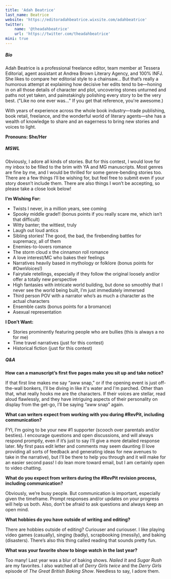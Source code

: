 ```yaml
---
title: 'Adah Beatrice'
last_name: Beatrice
website: 'https://editoradahbeatrice.wixsite.com/adahbeatrice'
twitter:
    name: '@theadahbeatrice'
    url: 'https://twitter.com/theadahbeatrice'
mini: true
---
```


##### Bio

Adah Beatrice is a professional freelance editor, team member at Tessera Editorial, agent assistant at Andrea Brown Literary Agency, and 100% INFJ. She likes to compare her editorial style to a chainsaw… But that’s really a humorous attempt at explaining how decisive her edits tend to be—honing in on all those details of character and plot, uncovering stones unturned and paths not yet taken, and painstakingly polishing every story to be the very best. ("Like no one ever was..." If you get that reference, you're awesome.)

With years of experience across the whole book industry—trade publishing, book retail, freelance, and the wonderful world of literary agents—she has a wealth of knowledge to share and an eagerness to bring new stories and voices to light.

**Pronouns: She/Her**

##### MSWL

Obviously, I adore all kinds of stories. But for this contest, I would love for my inbox to be filled to the brim with YA and MG manuscripts. Most genres are fine by me, and I would be thrilled for some genre-bending stories too. There are a few things I’ll be wishing for, but feel free to submit even if your story doesn’t include them. There are also things I won’t be accepting, so please take a close look below!

**I’m Wishing For:**
 * Twists I never, in a million years, see coming
 * Spooky middle grade!! (bonus points if you really scare me, which isn’t that difficult)
 * Witty banter; the wittiest, truly
 * Laugh out loud antics
 * Sibling stories! The good, the bad, the firebending battles for supremacy, all of them
 * Enemies-to-lovers romance
 * The storm cloud x the cinnamon roll romance
 * A love interest/MC who bakes their feelings
 * Narratives heavily based in mythology or folklore (bonus points for #OwnVoices!)
 * Fairytale retellings, especially if they follow the original loosely and/or offer a totally new perspective
 * High fantasies with intricate world building, but done so smoothly that I never see the world being built, I’m just immediately immersed
 * Third person POV with a narrator who’s as much a character as the actual characters
 * Ensemble casts (bonus points for a bromance)
 * Asexual representation

**I Don’t Want:**
 * Stories prominently featuring people who are bullies (this is always a no for me)
 * Time travel narratives (just for this contest)
 * Historical fiction (just for this contest)

##### Q&A

**How can a manuscript’s first five pages make you sit up and take notice?**

If that first line makes me say “aww snap,” or if the opening event is just off-the-wall bonkers, I'll be diving in like it's water and I'm parched. Other than that, what really hooks me are the characters. If their voices are stellar, read aloud flawlessly, and they have intriguing aspects of their personality on display from the get-go, I’ll be saying “aww snap” again.

**What can writers expect from working with you during #RevPit, including communication?**

FYI, I’m going to be your new \#1 supporter (scooch over parentals and/or besties). I encourage questions and open discussions, and will always respond promptly, even if it’s just to say I’ll give a more detailed response later. My first pass edit letter and comments may seem daunting (I love providing all sorts of feedback and generating ideas for new avenues to take in the narrative), but I’ll be there to help you through and it will make for an easier second pass! I do lean more toward email, but I am certainly open to video chatting.

**What do you expect from writers during the #RevPit revision process, including communication?**

Obviously, we’re busy people. But communication is important, especially given the timeframe. Prompt responses and/or updates on your progress will help us both. Also, don’t be afraid to ask questions and always keep an open mind.

**What hobbies do you have outside of writing and editing?**

There are hobbies outside of editing? Curiouser and curiouser. I like playing video games (casually), singing (badly), scrapbooking (messily), and baking (disasters). There’s also this thing called reading that sounds pretty fun.

**What was your favorite show to binge watch in the last year?**

Too many! Last year was a blur of baking shows. _Nailed It_ and _Sugar Rush_ are my favorites. I also watched all of _Derry Girls_ *twice* and the _Derry Girls_ episode of _The Great British Baking Show_. Needless to say, I adore them.